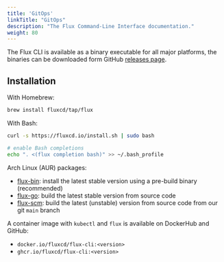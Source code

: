 ```yaml
---
title: 'GitOps'
linkTitle: "GitOps"
description: "The Flux Command-Line Interface documentation."
weight: 80
---
```


The Flux CLI is available as a binary executable for all major platforms,
the binaries can be downloaded form GitHub
[releases page](https://github.com/fluxcd/flux2/releases).

## Installation

With Homebrew:

```sh
brew install fluxcd/tap/flux
```

With Bash:

```sh
curl -s https://fluxcd.io/install.sh | sudo bash

# enable Bash completions
echo ". <(flux completion bash)" >> ~/.bash_profile
```

Arch Linux (AUR) packages:

- [flux-bin](https://aur.archlinux.org/packages/flux-bin): install the latest
  stable version using a pre-build binary (recommended)
- [flux-go](https://aur.archlinux.org/packages/flux-go): build the latest
  stable version from source code
- [flux-scm](https://aur.archlinux.org/packages/flux-scm): build the latest
  (unstable) version from source code from our git `main` branch

A container image with `kubectl` and `flux` is available on DockerHub and GitHub:

* `docker.io/fluxcd/flux-cli:<version>`
* `ghcr.io/fluxcd/flux-cli:<version>`
